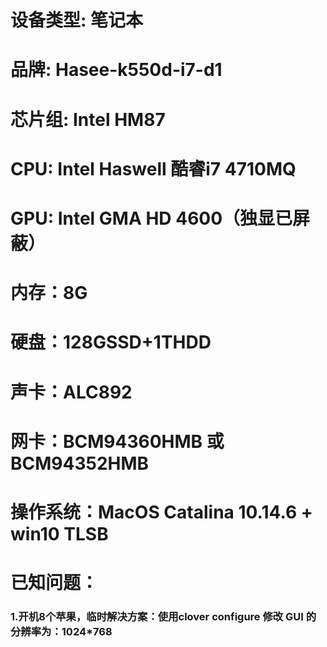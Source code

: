 # 设备类型: 笔记本
# 品牌: Hasee-k550d-i7-d1
# 芯片组: Intel HM87
# CPU: Intel Haswell 酷睿i7 4710MQ
# GPU: Intel GMA HD 4600（独显已屏蔽）
# 内存：8G
# 硬盘：128GSSD+1THDD
# 声卡：ALC892
# 网卡：BCM94360HMB 或 BCM94352HMB
# 操作系统：MacOS Catalina 10.14.6 + win10 TLSB
# 
# 
# 已知问题：
###     1.开机8个苹果，临时解决方案：使用clover configure 修改 GUI 的分辨率为：1024*768
